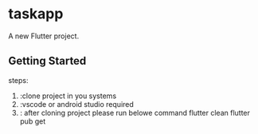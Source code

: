 # taskapp

A new Flutter project.

## Getting Started

steps:

1. :clone project in you systems
2. :vscode or android studio required
3. : after cloning project please run belowe command
   flutter clean
   flutter pub get
